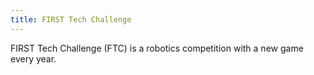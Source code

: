 ```yaml
---
title: FIRST Tech Challenge
---
```

FIRST Tech Challenge (FTC) is a robotics competition with a new game every year.